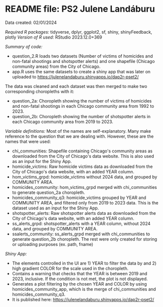 # README file: PS2 Julene Landáburu
Data created: 02/01/2024

_Required R packages:_ tidyverse, dplyr, ggplot2, sf, shiny, shinyFeedback, plotly
_Version of R used:_ RStudio 2023.12.0+369

_Summary of code:_ 
* question_2.R loads two datasets (Number of victims of homicides and non-fatal shootings and shotspotter alerts) and one shapefile (Chicago community areas) from the City of Chicago.
* app.R uses the same datasets to create a shiny app that was later on uploaded to https://julenelandaburu.shinyapps.io/dap2r-pset2/

The data was cleaned and each dataset was then merged to make two corresponding choropleths with it:
* question_2a: Choropleth showing the number of victims of homicides and non-fatal shootings in each Chicago community area from 1992 to 2023.
* question_2b: Choropleth showing the number of shotspotter alerts in each Chicago community area from 2019 to 2023.

_Variable definitions:_ Most of the names are self-explanatory. Many make reference to the question that we are dealing with. However, these are the names that were used:
* chi_communities: Shapefile containing Chicago's community areas as downloaded from the City of Chicago's data website. This is also used as an input for the Shiny App.
* homicide_victims: Raw homicide victims data as downloaded from the City of Chicago's data website, with an added YEAR column.
* hom_victims_grpd: homicide_victims without 2024 data, and grouped by COMMUNITY AREA.
* homicides_community: hom_victims_grpd merged with chi_communities to generate question_2a choropleth.
* homicides_community_q3: homicide_victims grouped by YEAR and COMMUNITY AREA, and filtered only from 2019 to 2023 data. This is the dataset used as an input for the Shiny App.
* shotspotter_alerts: Raw shotspotter alerts data as downloaded from the City of Chicago's data website, with an added YEAR column.
* ss_alerts_grpd: shotspotter_alerts with a YEAR column, without 2024 data, and grouped by COMMUNITY AREA.
* ssalerts_community: ss_alerts_grpd merged with chi_communities to generate question_2b choropleth.
The rest were only created for storing or uploading purposes (ex. path, fname)

_Shiny App:_ 
* The elements controlled in the UI are 1) YEAR to filter the data by and 2) high gradient COLOR for the scale used in the choropleth.
* Contains a warning that checks that the YEAR is between 2019 and 2023, inclusive. If the condition is not met, the plot is not displayed.
* Generates a plot filtering by the chosen YEAR and COLOR by using homicides_community_app, which is the merge of chi_communities and homicides_community_q3.
* It is published here: https://julenelandaburu.shinyapps.io/dap2r-pset2/
